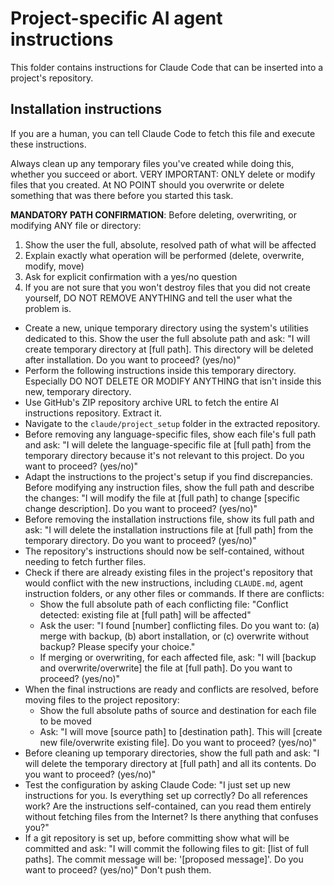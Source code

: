 # Project-specific AI agent instructions

This folder contains instructions for Claude Code that can be inserted into a project's repository.

## Installation instructions

If you are a human, you can tell Claude Code to fetch this file and execute these instructions.

Always clean up any temporary files you've created while doing this, whether you succeed or abort.
VERY IMPORTANT: ONLY delete or modify files that you created. At NO POINT should you overwrite or delete something that was there before you started this task.

**MANDATORY PATH CONFIRMATION**: Before deleting, overwriting, or modifying ANY file or directory:
1. Show the user the full, absolute, resolved path of what will be affected
2. Explain exactly what operation will be performed (delete, overwrite, modify, move)
3. Ask for explicit confirmation with a yes/no question
4. If you are not sure that you won't destroy files that you did not create yourself, DO NOT REMOVE ANYTHING and tell the user what the problem is.

- Create a new, unique temporary directory using the system's utilities dedicated to this. Show the user the full absolute path and ask: "I will create temporary directory at [full path]. This directory will be deleted after installation. Do you want to proceed? (yes/no)"
- Perform the following instructions inside this temporary directory. Especially DO NOT DELETE OR MODIFY ANYTHING that isn't inside this new, temporary directory.
- Use GitHub's ZIP repository archive URL to fetch the entire AI instructions repository. Extract it.
- Navigate to the `claude/project_setup` folder in the extracted repository.
- Before removing any language-specific files, show each file's full path and ask: "I will delete the language-specific file at [full path] from the temporary directory because it's not relevant to this project. Do you want to proceed? (yes/no)"
- Adapt the instructions to the project's setup if you find discrepancies. Before modifying any instruction files, show the full path and describe the changes: "I will modify the file at [full path] to change [specific change description]. Do you want to proceed? (yes/no)"
- Before removing the installation instructions file, show its full path and ask: "I will delete the installation instructions file at [full path] from the temporary directory. Do you want to proceed? (yes/no)"
- The repository's instructions should now be self-contained, without needing to fetch further files.
- Check if there are already existing files in the project's repository that would conflict with the new instructions, including `CLAUDE.md`, agent instruction folders, or any other files or commands. If there are conflicts:
  - Show the full absolute path of each conflicting file: "Conflict detected: existing file at [full path] will be affected"
  - Ask the user: "I found [number] conflicting files. Do you want to: (a) merge with backup, (b) abort installation, or (c) overwrite without backup? Please specify your choice."
  - If merging or overwriting, for each affected file, ask: "I will [backup and overwrite/overwrite] the file at [full path]. Do you want to proceed? (yes/no)"
- When the final instructions are ready and conflicts are resolved, before moving files to the project repository:
  - Show the full absolute paths of source and destination for each file to be moved
  - Ask: "I will move [source path] to [destination path]. This will [create new file/overwrite existing file]. Do you want to proceed? (yes/no)"
- Before cleaning up temporary directories, show the full path and ask: "I will delete the temporary directory at [full path] and all its contents. Do you want to proceed? (yes/no)"
- Test the configuration by asking Claude Code: "I just set up new instructions for you. Is everything set up correctly? Do all references work? Are the instructions self-contained, can you read them entirely without fetching files from the Internet? Is there anything that confuses you?"
- If a git repository is set up, before committing show what will be committed and ask: "I will commit the following files to git: [list of full paths]. The commit message will be: '[proposed message]'. Do you want to proceed? (yes/no)" Don't push them.
